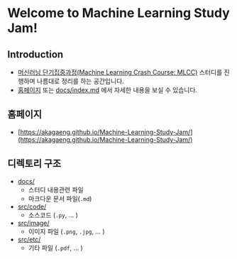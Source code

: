 # Welcome to Machine Learning Study Jam!

## Introduction
- [머신러닝 단기집중과정(Machine Learning Crash Course: MLCC)](https://developers.google.com/machine-learning/crash-course/) 스터디를 진행하며 나름대로 정리를 하는 공간입니다.
- [홈페이지]((https://akagaeng.github.io/Machine-Learning-Study-Jam/)) 또는 [docs/index.md](docs/index.md) 에서 자세한 내용을 보실 수 있습니다.

## 홈페이지
- [https://akagaeng.github.io/Machine-Learning-Study-Jam/](https://akagaeng.github.io/Machine-Learning-Study-Jam/)

## 디렉토리 구조
- [docs/](docs/)
  + 스터디 내용관련 파일
  + 마크다운 문서 파일(`.md`)
- [src/code/](src/code)
  + 소스코드 (`.py`, ... )
- [src/image/](src/image)
  + 이미지 파일 (`.png`, `.jpg`, ... )
- [src/etc/](src/etc)
  + 기타 파일 (`.pdf`, ... )

